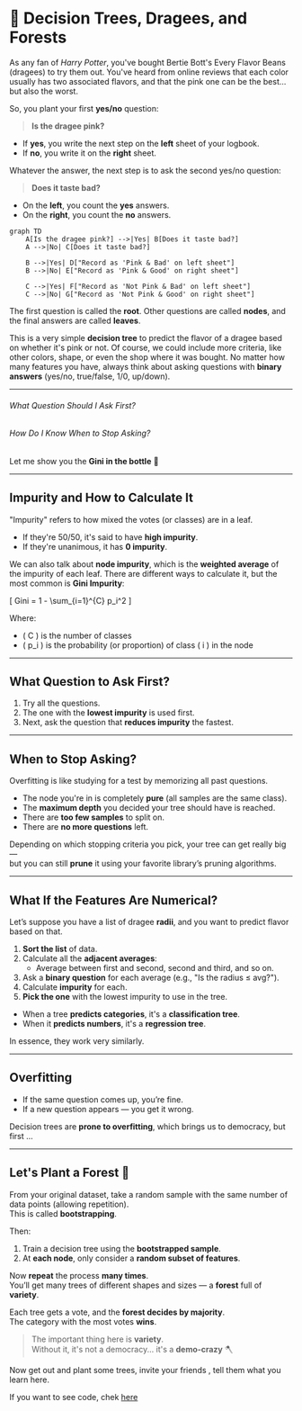 # 🍬 Decision Trees, Dragees, and Forests

As any fan of *Harry Potter*, you've bought Bertie Bott's Every Flavor Beans (dragees) to try them out. You've heard from online reviews that each color usually has two associated flavors, and that the pink one can be the best... but also the worst.

So, you plant your first **yes/no** question:

> **Is the dragee pink?**

- If **yes**, you write the next step on the **left** sheet of your logbook.
- If **no**, you write it on the **right** sheet.

Whatever the answer, the next step is to ask the second yes/no question:

> **Does it taste bad?**

- On the **left**, you count the **yes** answers.
- On the **right**, you count the **no** answers.

```mermaid
graph TD
    A[Is the dragee pink?] -->|Yes| B[Does it taste bad?]
    A -->|No| C[Does it taste bad?]

    B -->|Yes| D["Record as 'Pink & Bad' on left sheet"]
    B -->|No| E["Record as 'Pink & Good' on right sheet"]

    C -->|Yes| F["Record as 'Not Pink & Bad' on left sheet"]
    C -->|No| G["Record as 'Not Pink & Good' on right sheet"]
```

The first question is called the **root**. Other questions are called **nodes**, and the final answers are called **leaves**.

This is a very simple **decision tree** to predict the flavor of a dragee based on whether it's pink or not. Of course, we could include more criteria, like other colors, shape, or even the shop where it was bought. No matter how many features you have, always think about asking questions with **binary answers** (yes/no, true/false, 1/0, up/down).

---

###### What Question Should I Ask First?  
###### How Do I Know When to Stop Asking?

Let me show you the **Gini in the bottle** 🧞

---

## Impurity and How to Calculate It

"Impurity" refers to how mixed the votes (or classes) are in a leaf.

- If they're 50/50, it's said to have **high impurity**.
- If they're unanimous, it has **0 impurity**.

We can also talk about **node impurity**, which is the **weighted average** of the impurity of each leaf.
There are different ways to calculate it, but the most common is **Gini Impurity**:

\[
Gini = 1 - \sum_{i=1}^{C} p_i^2
\]

Where:
- \( C \) is the number of classes
- \( p_i \) is the probability (or proportion) of class \( i \) in the node

---

## What Question to Ask First?

1. Try all the questions.
2. The one with the **lowest impurity** is used first.
3. Next, ask the question that **reduces impurity** the fastest.

---

## When to Stop Asking?
Overfitting is like studying for a test by memorizing all past questions.  

- The node you're in is completely **pure** (all samples are the same class).
- The **maximum depth** you decided your tree should have is reached.
- There are **too few samples** to split on.
- There are **no more questions** left.

Depending on which stopping criteria you pick, your tree can get really big —  
but you can still **prune** it using your favorite library’s pruning algorithms.

---

## What If the Features Are Numerical?

Let’s suppose you have a list of dragee **radii**, and you want to predict flavor based on that.


1. **Sort the list** of data.
2. Calculate all the **adjacent averages**:
   - Average between first and second, second and third, and so on.
3. Ask a **binary question** for each average (e.g., "Is the radius ≤ avg?").
4. Calculate **impurity** for each.
5. **Pick the one** with the lowest impurity to use in the tree.

- When a tree **predicts categories**, it's a **classification tree**.  
- When it **predicts numbers**, it's a **regression tree**.

In essence, they work very similarly.

---

## Overfitting

- If the same question comes up, you’re fine.  
- If a new question appears — you get it wrong.

Decision trees are **prone to overfitting**, which brings us to democracy, but first ...

---

## Let's Plant a Forest 🌲

From your original dataset, take a random sample with the same number of data points (allowing repetition).  
This is called **bootstrapping**.

Then:

1. Train a decision tree using the **bootstrapped sample**.
2. At **each node**, only consider a **random subset of features**.

Now **repeat** the process **many times**.  
You’ll get many trees of different shapes and sizes — a **forest** full of **variety**.

Each tree gets a vote, and the **forest decides by majority**.  
The category with the most votes **wins**.

> The important thing here is **variety**.  
> Without it, it's not a democracy... it's a **demo‑crazy** 🪓

Now get out and plant some trees, invite your friends , tell them what you learn here.

If you want to see code, chek [here](https://github.com/daarojaspa/Fundamentals/tree/main/randomforestsalgorithms)
